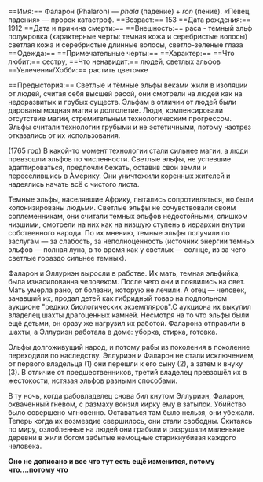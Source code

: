 ==Имя:== Фаларон (Phalaron) — *phala* (падение) + *ron* (пение). «Певец падения» — пророк катастроф.
==Возраст:== 153
==Дата рождения:== 1912
==Дата и причина смерти:== 
==Внешность:== раса - темный эльф полукровка (характерные черты: темная кожа и серебристые волосы) светлая кожа и серебристые длинные волосы, светло-зеленые глаза
==Одежда:==
==Примечательные черты:==
==Характер:==
==Что любит:== сестру, 
==Что ненавидит:== людей, светлых эльфов
==Увлечения/Хобби:== растить цветочке

==Предыстория:== 
Светлые и тёмные эльфы веками жили в изоляции от людей, считая себя высшей расой, они смотрели на людей как на недоразвитых и грубых существ. Эльфам в отличии от людей были дарованы мощная магия и долголетие.
Люди, компенсировали отсутствие магии, стремительным технологическим прогрессом. Эльфы считали технологии грубыми и не эстетичными, потому наотрез отказались от их использования.

(1765 год) В какой-то момент технологии стали сильнее магии, а люди превзошли эльфов по численности.
Светлые эльфы, не успевшие адаптироваться, предпочли бежать, оставив свои земли и переселившись в Америку. Они уничтожили коренных жителей и надеялись начать всё с чистого листа.

Темные эльфы, населявшие Африку, пытались сопротивляться, но были колонизированы людьми. 
Светлые эльфы не сочувствовали своим соплеменникам, они считали темных эльфов недостойными, слишком низшими, смотрели на них как на низшую ступень в иерархии внутри собственного народа. По их мнению, темные эльфы получили по заслугам — за слабость, за неполноценность (источник энергии темных эльфов — полная луна, в то время как у светлых — солнце, из за чего светлые гораздо сильнее темных).

Фаларон и Эллуриэн выросли в рабстве. Их мать, темная эльфийка, была изнасилованна человеком. После чего они и появились на свет. 
Мать умерла рано, от болезни, которую не лечили. А отец — человек, зачавший их, продал детей как гибридный товар на подпольном аукционе "редких биологических экземпляров".С аукциона их выкупил владелец шахты драгоценных камней. Несмотря на то что эльфы были ещё детьми, он сразу же нагрузил их работой. Фаларона отправили в шахты, а Эллуриэн работала в доме: уборка, стирка, готовка. 

Эльфы долгоживущий народ, и потому рабы из поколения в поколение переходили по наследству. Эллуриэн и Фаларон не стали исключением, от первого владельца (1) они перешли к его сыну (2), а затем к внуку (3). 
В отличие от предшественников, третий владелец превзошёл их в жестокости, истязая эльфов разными способами.

В ту ночь, когда рабовладелец снова бил кнутом Эллуриэн, Фаларон, охваченный гневом, с размаху вонзил кирку ему в затылок. Убийство было совершено мгновенно. Оставаться там было нельзя, они убежали. 
Теперь когда их возмездие свершилось, они стали свободны. Скитаясь по миру, озлобленные на людей они грабили и разрушали маленькие деревни в жили богом забытые немощные старикиубивая каждого человека. 


**Оно не дописано и все что тут есть ещё изменится, потому что....потому что**
